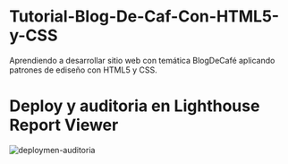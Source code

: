 # Tutorial-Blog-De-Caf-Con-HTML5-y-CSS
Aprendiendo a desarrollar sitio web con temática BlogDeCafé aplicando patrones de ediseño con HTML5 y CSS.

# Deploy y auditoria en Lighthouse Report Viewer
![deploymen-auditoria](https://github.com/Francisco1714/Tutorial-Blog-De-Caf-Con-HTML5-y-CSS/assets/114264681/969c4b6b-eed5-44e5-b372-ca57803823ba)
